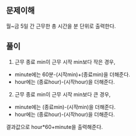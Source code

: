 ## 문제이해
월~금 5일 간 근무한 총 시간을 분 단위로 출력한다.

## 풀이
1. 근무 종료 min이 근무 시작 min보다 작은 경우,  
- minute에는 60분-(시작min)+(종료min)을 더해준다.
- hour에는 (종료hour)-(시작hour)을 더해준다.


2. 근무 종료 min이 근무 시작 min보다 큰 경우,
- minute에는 (종료min)-(시작min)을 더해준다.
- hour에는 (종료hour)-(시작hour)을 더해준다.

결과값으로 hour*60+minute을 출력해준다.